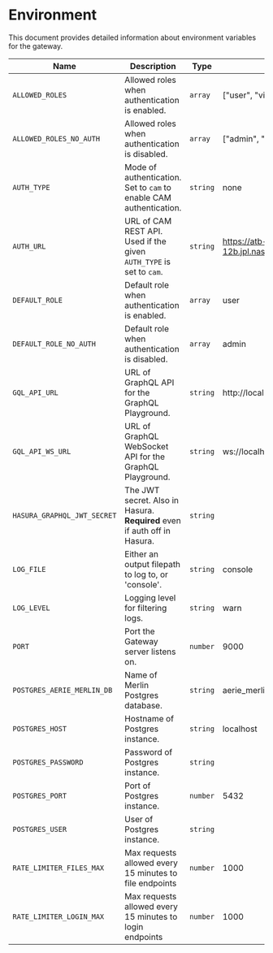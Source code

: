 # Environment

This document provides detailed information about environment variables for the gateway.

| Name                        | Description                                                              | Type     | Default                                        |
| --------------------------- | ------------------------------------------------------------------------ | -------- | ---------------------------------------------- |
| `ALLOWED_ROLES`             | Allowed roles when authentication is enabled.                            | `array`  | ["user", "viewer"]                             |
| `ALLOWED_ROLES_NO_AUTH`     | Allowed roles when authentication is disabled.                           | `array`  | ["admin", "user", "viewer"]                    |
| `AUTH_TYPE`                 | Mode of authentication. Set to `cam` to enable CAM authentication.       | `string` | none                                           |
| `AUTH_URL`                  | URL of CAM REST API. Used if the given `AUTH_TYPE` is set to `cam`.      | `string` | https://atb-ocio-12b.jpl.nasa.gov:8443/cam-api |
| `DEFAULT_ROLE`              | Default role when authentication is enabled.                             | `array`  | user                                           |
| `DEFAULT_ROLE_NO_AUTH`      | Default role when authentication is disabled.                            | `array`  | admin                                          |
| `GQL_API_URL`               | URL of GraphQL API for the GraphQL Playground.                           | `string` | http://localhost:8080/v1/graphql               |
| `GQL_API_WS_URL`            | URL of GraphQL WebSocket API for the GraphQL Playground.                 | `string` | ws://localhost:8080/v1/graphql                 |
| `HASURA_GRAPHQL_JWT_SECRET` | The JWT secret. Also in Hasura. **Required** even if auth off in Hasura. | `string` |                                                |
| `LOG_FILE`                  | Either an output filepath to log to, or 'console'.                       | `string` | console                                        |
| `LOG_LEVEL`                 | Logging level for filtering logs.                                        | `string` | warn                                           |
| `PORT`                      | Port the Gateway server listens on.                                      | `number` | 9000                                           |
| `POSTGRES_AERIE_MERLIN_DB`  | Name of Merlin Postgres database.                                        | `string` | aerie_merlin                                   |
| `POSTGRES_HOST`             | Hostname of Postgres instance.                                           | `string` | localhost                                      |
| `POSTGRES_PASSWORD`         | Password of Postgres instance.                                           | `string` |                                                |
| `POSTGRES_PORT`             | Port of Postgres instance.                                               | `number` | 5432                                           |
| `POSTGRES_USER`             | User of Postgres instance.                                               | `string` |                                                |
| `RATE_LIMITER_FILES_MAX`    | Max requests allowed every 15 minutes to file endpoints                  | `number` | 1000                                           |
| `RATE_LIMITER_LOGIN_MAX`    | Max requests allowed every 15 minutes to login endpoints                 | `number` | 1000                                           |
